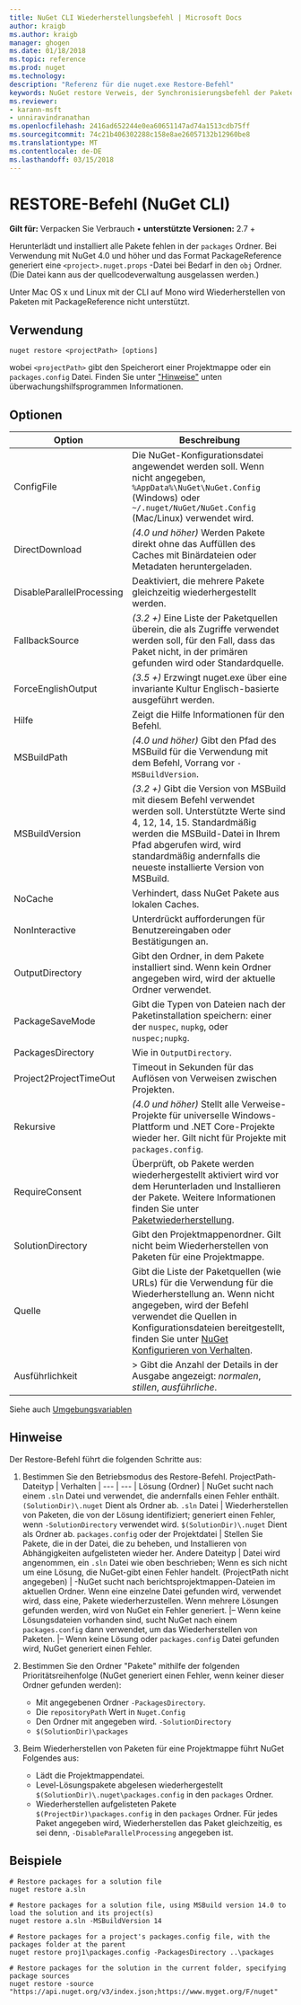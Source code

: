 ```yaml
---
title: NuGet CLI Wiederherstellungsbefehl | Microsoft Docs
author: kraigb
ms.author: kraigb
manager: ghogen
ms.date: 01/18/2018
ms.topic: reference
ms.prod: nuget
ms.technology: 
description: "Referenz für die nuget.exe Restore-Befehl"
keywords: NuGet restore Verweis, der Synchronisierungsbefehl der Pakete
ms.reviewer:
- karann-msft
- unniravindranathan
ms.openlocfilehash: 2416ad652244e0ea60651147ad74a1513cdb75ff
ms.sourcegitcommit: 74c21b406302288c158e8ae26057132b12960be8
ms.translationtype: MT
ms.contentlocale: de-DE
ms.lasthandoff: 03/15/2018
---
```

# <a name="restore-command-nuget-cli"></a>RESTORE-Befehl (NuGet CLI)

**Gilt für:** Verpacken Sie Verbrauch &bullet; **unterstützte Versionen:** 2.7 +

Herunterlädt und installiert alle Pakete fehlen in der `packages` Ordner. Bei Verwendung mit NuGet 4.0 und höher und das Format PackageReference generiert eine `<project>.nuget.props` -Datei bei Bedarf in den `obj` Ordner. (Die Datei kann aus der quellcodeverwaltung ausgelassen werden.)

Unter Mac OS x und Linux mit der CLI auf Mono wird Wiederherstellen von Paketen mit PackageReference nicht unterstützt.

## <a name="usage"></a>Verwendung

```cli
nuget restore <projectPath> [options]
```

wobei `<projectPath>` gibt den Speicherort einer Projektmappe oder ein `packages.config` Datei. Finden Sie unter ["Hinweise"](#remarks) unten überwachungshilfsprogrammen Informationen.

## <a name="options"></a>Optionen

| Option | Beschreibung |
| --- | --- |
| ConfigFile | Die NuGet-Konfigurationsdatei angewendet werden soll. Wenn nicht angegeben, `%AppData%\NuGet\NuGet.Config` (Windows) oder `~/.nuget/NuGet/NuGet.Config` (Mac/Linux) verwendet wird.|
| DirectDownload | *(4.0 und höher)*  Werden Pakete direkt ohne das Auffüllen des Caches mit Binärdateien oder Metadaten heruntergeladen. |
| DisableParallelProcessing | Deaktiviert, die mehrere Pakete gleichzeitig wiederhergestellt werden. |
| FallbackSource | *(3.2 +)*  Eine Liste der Paketquellen überein, die als Zugriffe verwendet werden soll, für den Fall, dass das Paket nicht, in der primären gefunden wird oder Standardquelle. |
| ForceEnglishOutput | *(3.5 +)*  Erzwingt nuget.exe über eine invariante Kultur Englisch-basierte ausgeführt werden. |
| Hilfe | Zeigt die Hilfe Informationen für den Befehl. |
| MSBuildPath | *(4.0 und höher)*  Gibt den Pfad des MSBuild für die Verwendung mit dem Befehl, Vorrang vor `-MSBuildVersion`. |
| MSBuildVersion | *(3.2 +)*  Gibt die Version von MSBuild mit diesem Befehl verwendet werden soll. Unterstützte Werte sind 4, 12, 14, 15. Standardmäßig werden die MSBuild-Datei in Ihrem Pfad abgerufen wird, wird standardmäßig andernfalls die neueste installierte Version von MSBuild. |
| NoCache | Verhindert, dass NuGet Pakete aus lokalen Caches. |
| NonInteractive | Unterdrückt aufforderungen für Benutzereingaben oder Bestätigungen an. |
| OutputDirectory | Gibt den Ordner, in dem Pakete installiert sind. Wenn kein Ordner angegeben wird, wird der aktuelle Ordner verwendet. |
| PackageSaveMode | Gibt die Typen von Dateien nach der Paketinstallation speichern: einer der `nuspec`, `nupkg`, oder `nuspec;nupkg`. |
| PackagesDirectory | Wie in `OutputDirectory`. |
| Project2ProjectTimeOut | Timeout in Sekunden für das Auflösen von Verweisen zwischen Projekten. |
| Rekursive | *(4.0 und höher)*  Stellt alle Verweise-Projekte für universelle Windows-Plattform und .NET Core-Projekte wieder her. Gilt nicht für Projekte mit `packages.config`. |
| RequireConsent | Überprüft, ob Pakete werden wiederhergestellt aktiviert wird vor dem Herunterladen und Installieren der Pakete. Weitere Informationen finden Sie unter [Paketwiederherstellung](../consume-packages/package-restore.md). |
| SolutionDirectory | Gibt den Projektmappenordner. Gilt nicht beim Wiederherstellen von Paketen für eine Projektmappe. |
| Quelle | Gibt die Liste der Paketquellen (wie URLs) für die Verwendung für die Wiederherstellung an. Wenn nicht angegeben, wird der Befehl verwendet die Quellen in Konfigurationsdateien bereitgestellt, finden Sie unter [NuGet Konfigurieren von Verhalten](../consume-packages/configuring-nuget-behavior.md). |
| Ausführlichkeit |> Gibt die Anzahl der Details in der Ausgabe angezeigt: *normalen*, *stillen*, *ausführliche*. |

Siehe auch [Umgebungsvariablen](cli-ref-environment-variables.md)

## <a name="remarks"></a>Hinweise

Der Restore-Befehl führt die folgenden Schritte aus:

1. Bestimmen Sie den Betriebsmodus des Restore-Befehl.
    ProjectPath-Dateityp | Verhalten
    | --- | --- |
    Lösung (Ordner) | NuGet sucht nach einem `.sln` Datei und verwendet, die andernfalls einen Fehler enthält. `(SolutionDir)\.nuget` Dient als Ordner ab.
    `.sln` Datei | Wiederherstellen von Paketen, die von der Lösung identifiziert; generiert einen Fehler, wenn `-SolutionDirectory` verwendet wird. `$(SolutionDir)\.nuget` Dient als Ordner ab.
    `packages.config` oder der Projektdatei | Stellen Sie Pakete, die in der Datei, die zu beheben, und Installieren von Abhängigkeiten aufgelisteten wieder her.
    Andere Dateityp | Datei wird angenommen, ein `.sln` Datei wie oben beschrieben; Wenn es sich nicht um eine Lösung, die NuGet-gibt einen Fehler handelt.
    (ProjectPath nicht angegeben) | -NuGet sucht nach berichtsprojektmappen-Dateien im aktuellen Ordner. Wenn eine einzelne Datei gefunden wird, verwendet wird, dass eine, Pakete wiederherzustellen. Wenn mehrere Lösungen gefunden werden, wird von NuGet ein Fehler generiert.
    |– Wenn keine Lösungsdateien vorhanden sind, sucht NuGet nach einem `packages.config` dann verwendet, um das Wiederherstellen von Paketen.
    |– Wenn keine Lösung oder `packages.config` Datei gefunden wird, NuGet generiert einen Fehler.

1. Bestimmen Sie den Ordner "Pakete" mithilfe der folgenden Prioritätsreihenfolge (NuGet generiert einen Fehler, wenn keiner dieser Ordner gefunden werden):

    - Mit angegebenen Ordner `-PackagesDirectory`.
    - Die `repositoryPath` Wert in `Nuget.Config`
    - Den Ordner mit angegeben wird. `-SolutionDirectory`
    - `$(SolutionDir)\packages`

1. Beim Wiederherstellen von Paketen für eine Projektmappe führt NuGet Folgendes aus:
    - Lädt die Projektmappendatei.
    - Level-Lösungspakete abgelesen wiederhergestellt `$(SolutionDir)\.nuget\packages.config` in den `packages` Ordner.
    - Wiederherstellen aufgelisteten Pakete `$(ProjectDir)\packages.config` in den `packages` Ordner. Für jedes Paket angegeben wird, Wiederherstellen das Paket gleichzeitig, es sei denn, `-DisableParallelProcessing` angegeben ist.

## <a name="examples"></a>Beispiele

```cli
# Restore packages for a solution file
nuget restore a.sln

# Restore packages for a solution file, using MSBuild version 14.0 to load the solution and its project(s)
nuget restore a.sln -MSBuildVersion 14

# Restore packages for a project's packages.config file, with the packages folder at the parent
nuget restore proj1\packages.config -PackagesDirectory ..\packages

# Restore packages for the solution in the current folder, specifying package sources
nuget restore -source "https://api.nuget.org/v3/index.json;https://www.myget.org/F/nuget"
```
